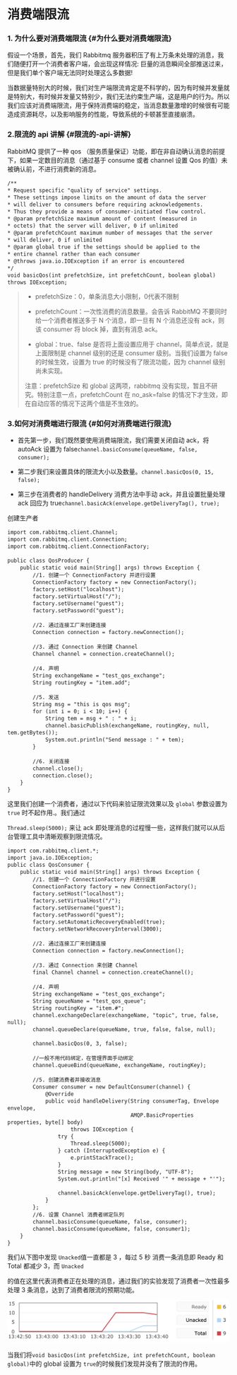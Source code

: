 # 消费端限流

### 1. 为什么要对消费端限流 {#为什么要对消费端限流}

假设一个场景，首先，我们 Rabbitmq 服务器积压了有上万条未处理的消息，我们随便打开一个消费者客户端，会出现这样情况: 巨量的消息瞬间全部推送过来，但是我们单个客户端无法同时处理这么多数据!

当数据量特别大的时候，我们对生产端限流肯定是不科学的，因为有时候并发量就是特别大，有时候并发量又特别少，我们无法约束生产端，这是用户的行为。所以我们应该对消费端限流，用于保持消费端的稳定，当消息数量激增的时候很有可能造成资源耗尽，以及影响服务的性能，导致系统的卡顿甚至直接崩溃。

### 2.限流的 api 讲解 {#限流的-api-讲解}

RabbitMQ 提供了一种 qos （服务质量保证）功能，即在非自动确认消息的前提下，如果一定数目的消息（通过基于 consume 或者 channel 设置 Qos 的值）未被确认前，不进行消费新的消息。

```
/**
* Request specific "quality of service" settings.
* These settings impose limits on the amount of data the server
* will deliver to consumers before requiring acknowledgements.
* Thus they provide a means of consumer-initiated flow control.
* @param prefetchSize maximum amount of content (measured in
* octets) that the server will deliver, 0 if unlimited
* @param prefetchCount maximum number of messages that the server
* will deliver, 0 if unlimited
* @param global true if the settings should be applied to the
* entire channel rather than each consumer
* @throws java.io.IOException if an error is encountered
*/
void basicQos(int prefetchSize, int prefetchCount, boolean global) throws IOException;
```

> * prefetchSize：0，单条消息大小限制，0代表不限制
>
> * prefetchCount：一次性消费的消息数量。会告诉 RabbitMQ 不要同时给一个消费者推送多于 N 个消息，即一旦有 N 个消息还没有 ack，则该 consumer 将 block 掉，直到有消息 ack。
>
> * global：true、false 是否将上面设置应用于 channel，简单点说，就是上面限制是 channel 级别的还是 consumer 级别。当我们设置为 false 的时候生效，设置为 true 的时候没有了限流功能，因为 channel 级别尚未实现。
>
> 注意：prefetchSize 和 global 这两项，rabbitmq 没有实现，暂且不研究。特别注意一点，prefetchCount 在 no\_ask=false 的情况下才生效，即在自动应答的情况下这两个值是不生效的。

### 3.如何对消费端进行限流 {#如何对消费端进行限流}

* 首先第一步，我们既然要使用消费端限流，我们需要关闭自动 ack，将 autoAck 设置为 false`channel.basicConsume(queueName, false, consumer);`

* 第二步我们来设置具体的限流大小以及数量。`channel.basicQos(0, 15, false);`

* 第三步在消费者的 handleDelivery 消费方法中手动 ack，并且设置批量处理 ack 回应为 true`channel.basicAck(envelope.getDeliveryTag(), true);`

创建生产者

```
import com.rabbitmq.client.Channel;
import com.rabbitmq.client.Connection;
import com.rabbitmq.client.ConnectionFactory;

public class QosProducer {
    public static void main(String[] args) throws Exception {
        //1. 创建一个 ConnectionFactory 并进行设置
        ConnectionFactory factory = new ConnectionFactory();
        factory.setHost("localhost");
        factory.setVirtualHost("/");
        factory.setUsername("guest");
        factory.setPassword("guest");

        //2. 通过连接工厂来创建连接
        Connection connection = factory.newConnection();

        //3. 通过 Connection 来创建 Channel
        Channel channel = connection.createChannel();

        //4. 声明
        String exchangeName = "test_qos_exchange";
        String routingKey = "item.add";

        //5. 发送
        String msg = "this is qos msg";
        for (int i = 0; i < 10; i++) {
            String tem = msg + " : " + i;
            channel.basicPublish(exchangeName, routingKey, null, tem.getBytes());
            System.out.println("Send message : " + tem);
        }

        //6. 关闭连接
        channel.close();
        connection.close();
    }
}
```

这里我们创建一个消费者，通过以下代码来验证限流效果以及 `global` 参数设置为 `true` 时不起作用.。我们通过

`Thread.sleep(5000);` 来让 ack 即处理消息的过程慢一些，这样我们就可以从后台管理工具中清晰观察到限流情况。

```
import com.rabbitmq.client.*;
import java.io.IOException;
public class QosConsumer {
    public static void main(String[] args) throws Exception {
        //1. 创建一个 ConnectionFactory 并进行设置
        ConnectionFactory factory = new ConnectionFactory();
        factory.setHost("localhost");
        factory.setVirtualHost("/");
        factory.setUsername("guest");
        factory.setPassword("guest");
        factory.setAutomaticRecoveryEnabled(true);
        factory.setNetworkRecoveryInterval(3000);

        //2. 通过连接工厂来创建连接
        Connection connection = factory.newConnection();

        //3. 通过 Connection 来创建 Channel
        final Channel channel = connection.createChannel();

        //4. 声明
        String exchangeName = "test_qos_exchange";
        String queueName = "test_qos_queue";
        String routingKey = "item.#";
        channel.exchangeDeclare(exchangeName, "topic", true, false, null);
        channel.queueDeclare(queueName, true, false, false, null);

        channel.basicQos(0, 3, false);

        //一般不用代码绑定，在管理界面手动绑定
        channel.queueBind(queueName, exchangeName, routingKey);

        //5. 创建消费者并接收消息
        Consumer consumer = new DefaultConsumer(channel) {
            @Override
            public void handleDelivery(String consumerTag, Envelope envelope,
                                       AMQP.BasicProperties properties, byte[] body)
                    throws IOException {
                try {
                    Thread.sleep(5000);
                } catch (InterruptedException e) {
                    e.printStackTrace();
                }
                String message = new String(body, "UTF-8");
                System.out.println("[x] Received '" + message + "'");

                channel.basicAck(envelope.getDeliveryTag(), true);
            }
        };
        //6. 设置 Channel 消费者绑定队列
        channel.basicConsume(queueName, false, consumer);
        channel.basicConsume(queueName, false, consumer1);
    }
}
```

我们从下图中发现 `Unacked`值一直都是 3 ，每过 5 秒 消费一条消息即 Ready 和 Total 都减少 3，而 `Unacked`

的值在这里代表消费者正在处理的消息，通过我们的实验发现了消费者一次性最多处理 3 条消息，达到了消费者限流的预期功能。

![](/assets/1543774-20190601135236406-1764031047.png)

当我们将`void basicQos(int prefetchSize, int prefetchCount, boolean global)`中的 global 设置为 `true`的时候我们发现并没有了限流的作用。

